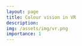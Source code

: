 ```yaml
---
layout: page
title: Colour vision in VR
description: 
img: /assets/img/vr.png
importance: 1
---
```


